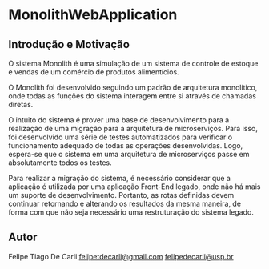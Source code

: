 # MonolithWebApplication

## Introdução e Motivação
O sistema Monolith é uma simulação de um sistema de controle de estoque e vendas de um comércio de produtos alimentícios.

O Monolith foi desenvolvido seguindo um padrão de arquitetura monolítico, onde todas as funções do sistema interagem entre si através de chamadas diretas.

O intuito do sistema é prover uma base de desenvolvimento para a realização de uma migração para a arquitetura de microserviços. Para isso, foi desenvolvido uma série de testes automatizados para verificar o funcionamento adequado de todas as operações desenvolvidas. Logo, espera-se que o sistema em uma arquitetura de microserviços passe em absolutamente todos os testes.

Para realizar a migração do sistema, é necessário considerar que a aplicação é utilizada por uma aplicação Front-End legado, onde não há mais um suporte de desenvolvimento. Portanto, as rotas definidas devem continuar retornando e alterando os resultados da mesma maneira, de forma com que não seja necessário uma restruturação do sistema legado.

## Autor

Felipe Tiago De Carli
felipetdecarli@gmail.com
felipedecarli@usp.br

